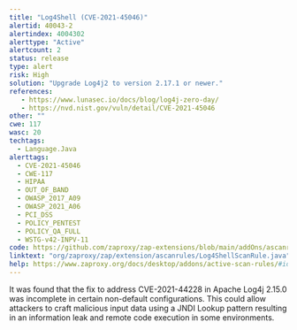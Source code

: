 ```yaml
---
title: "Log4Shell (CVE-2021-45046)"
alertid: 40043-2
alertindex: 4004302
alerttype: "Active"
alertcount: 2
status: release
type: alert
risk: High
solution: "Upgrade Log4j2 to version 2.17.1 or newer."
references:
   - https://www.lunasec.io/docs/blog/log4j-zero-day/
   - https://nvd.nist.gov/vuln/detail/CVE-2021-45046
other: ""
cwe: 117
wasc: 20
techtags: 
  - Language.Java
alerttags: 
  - CVE-2021-45046
  - CWE-117
  - HIPAA
  - OUT_OF_BAND
  - OWASP_2017_A09
  - OWASP_2021_A06
  - PCI_DSS
  - POLICY_PENTEST
  - POLICY_QA_FULL
  - WSTG-v42-INPV-11
code: https://github.com/zaproxy/zap-extensions/blob/main/addOns/ascanrules/src/main/java/org/zaproxy/zap/extension/ascanrules/Log4ShellScanRule.java
linktext: "org/zaproxy/zap/extension/ascanrules/Log4ShellScanRule.java"
help: https://www.zaproxy.org/docs/desktop/addons/active-scan-rules/#id-40043
---
```

It was found that the fix to address CVE-2021-44228 in Apache Log4j 2.15.0 was incomplete in certain non-default configurations. This could allow attackers to craft malicious input data using a JNDI Lookup pattern resulting in an information leak and remote code execution in some environments.
